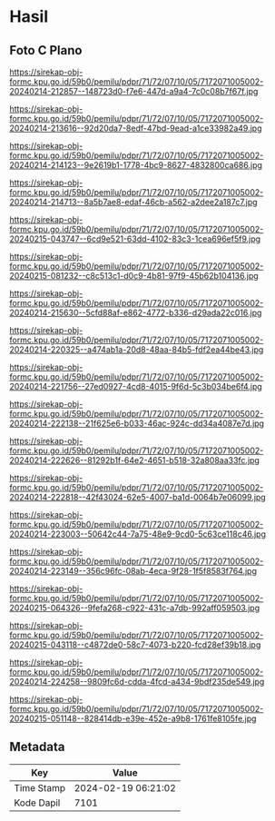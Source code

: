 # Hasil

## Foto C Plano

https://sirekap-obj-formc.kpu.go.id/59b0/pemilu/pdpr/71/72/07/10/05/7172071005002-20240214-212857--148723d0-f7e6-447d-a9a4-7c0c08b7f67f.jpg

https://sirekap-obj-formc.kpu.go.id/59b0/pemilu/pdpr/71/72/07/10/05/7172071005002-20240214-213616--92d20da7-8edf-47bd-9ead-a1ce33982a49.jpg

https://sirekap-obj-formc.kpu.go.id/59b0/pemilu/pdpr/71/72/07/10/05/7172071005002-20240214-214123--9e2619b1-1778-4bc9-8627-4832800ca686.jpg

https://sirekap-obj-formc.kpu.go.id/59b0/pemilu/pdpr/71/72/07/10/05/7172071005002-20240214-214713--8a5b7ae8-edaf-46cb-a562-a2dee2a187c7.jpg

https://sirekap-obj-formc.kpu.go.id/59b0/pemilu/pdpr/71/72/07/10/05/7172071005002-20240215-043747--6cd9e521-63dd-4102-83c3-1cea696ef5f9.jpg

https://sirekap-obj-formc.kpu.go.id/59b0/pemilu/pdpr/71/72/07/10/05/7172071005002-20240215-081232--c8c513c1-d0c9-4b81-97f9-45b62b104136.jpg

https://sirekap-obj-formc.kpu.go.id/59b0/pemilu/pdpr/71/72/07/10/05/7172071005002-20240214-215630--5cfd88af-e862-4772-b336-d29ada22c016.jpg

https://sirekap-obj-formc.kpu.go.id/59b0/pemilu/pdpr/71/72/07/10/05/7172071005002-20240214-220325--a474ab1a-20d8-48aa-84b5-fdf2ea44be43.jpg

https://sirekap-obj-formc.kpu.go.id/59b0/pemilu/pdpr/71/72/07/10/05/7172071005002-20240214-221756--27ed0927-4cd8-4015-9f6d-5c3b034be6f4.jpg

https://sirekap-obj-formc.kpu.go.id/59b0/pemilu/pdpr/71/72/07/10/05/7172071005002-20240214-222138--21f625e6-b033-46ac-924c-dd34a4087e7d.jpg

https://sirekap-obj-formc.kpu.go.id/59b0/pemilu/pdpr/71/72/07/10/05/7172071005002-20240214-222626--81292b1f-64e2-4651-b518-32a808aa33fc.jpg

https://sirekap-obj-formc.kpu.go.id/59b0/pemilu/pdpr/71/72/07/10/05/7172071005002-20240214-222818--42f43024-62e5-4007-ba1d-0064b7e06099.jpg

https://sirekap-obj-formc.kpu.go.id/59b0/pemilu/pdpr/71/72/07/10/05/7172071005002-20240214-223003--50642c44-7a75-48e9-9cd0-5c63ce118c46.jpg

https://sirekap-obj-formc.kpu.go.id/59b0/pemilu/pdpr/71/72/07/10/05/7172071005002-20240214-223149--356c96fc-08ab-4eca-9f28-1f5f8583f764.jpg

https://sirekap-obj-formc.kpu.go.id/59b0/pemilu/pdpr/71/72/07/10/05/7172071005002-20240215-064326--9fefa268-c922-431c-a7db-992aff059503.jpg

https://sirekap-obj-formc.kpu.go.id/59b0/pemilu/pdpr/71/72/07/10/05/7172071005002-20240215-043118--c4872de0-58c7-4073-b220-fcd28ef39b18.jpg

https://sirekap-obj-formc.kpu.go.id/59b0/pemilu/pdpr/71/72/07/10/05/7172071005002-20240214-224258--9809fc6d-cdda-4fcd-a434-9bdf235de549.jpg

https://sirekap-obj-formc.kpu.go.id/59b0/pemilu/pdpr/71/72/07/10/05/7172071005002-20240215-051148--828414db-e39e-452e-a9b8-1761fe8105fe.jpg


## Metadata

| Key        | Value               |
| ---------- | ------------------- |
| Time Stamp | 2024-02-19 06:21:02 |
| Kode Dapil | 7101                |



